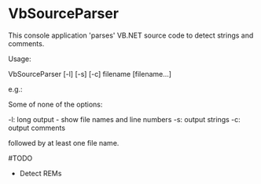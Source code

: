 # VbSourceParser

This console application 'parses' VB.NET source code to detect strings and comments.

Usage:

  VbSourceParser [-l] [-s] [-c] filename [filename...]

e.g.:

Some of none of the options:

-l: long output - show file names and line numbers
-s: output strings
-c: output comments

followed by at least one file name.

#TODO

- Detect REMs